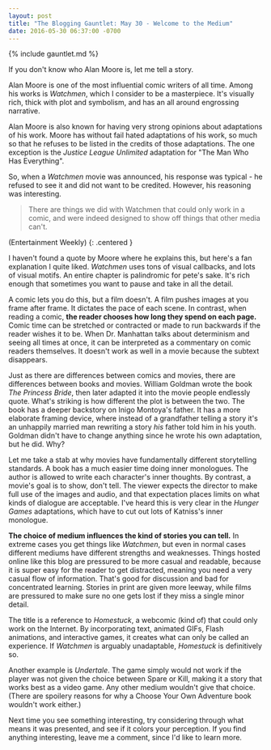 ```yaml
---
layout: post
title: "The Blogging Gauntlet: May 30 - Welcome to the Medium"
date: 2016-05-30 06:37:00 -0700
---
```


{% include gauntlet.md %}

If you don't know who Alan Moore is, let me tell a story.

Alan Moore is one of the most influential comic writers of all time. Among his works is *Watchmen*, which I consider to be a masterpiece. It's visually rich, thick with plot and symbolism, and has an all around engrossing narrative.

Alan Moore is also known for having very strong opinions about adaptations of his work. Moore has without fail hated adaptations of his work, so much so that he refuses to be listed in the credits of those adaptations. The one exception is the *Justice League Unlimited* adaptation for "The Man Who Has Everything".

So, when a *Watchmen* movie was announced, his response was typical - he refused to see it and did not want to be credited. However, his reasoning was interesting.

> There are things we did with Watchmen that could only work in a comic, and were indeed designed to show off things that other media can't.

(Entertainment Weekly)
{: .centered }

I haven't found a quote by Moore where he explains this, but here's a fan explanation I quite liked. *Watchmen* uses tons of visual callbacks, and lots of visual motifs. An entire chapter is palindromic for pete's sake. It's rich enough that sometimes you want to pause and take in all the detail.

A comic lets you do this, but a film doesn't. A film pushes images at you frame after frame. It dictates the pace of each scene. In contrast, when reading a comic, **the reader chooses how long they spend on each page.** Comic time can be stretched or contracted or made to run backwards if the reader wishes it to be. When Dr. Manhattan talks about determinism and seeing all times at once, it can be interpreted as a commentary on comic readers themselves. It doesn't work as well in a movie because the subtext disappears.

Just as there are differences between comics and movies, there are differences between books and movies. William Goldman wrote the book *The Princess Bride*, then later adapted it into the movie people endlessly quote. What's striking is how different the plot is between the two. The book has a deeper backstory on Inigo Montoya's father. It has a more elaborate framing device, where instead of a grandfather telling a story it's an unhappily married man rewriting a story *his* father told him in his youth. Goldman didn't have to change anything since he wrote his own adaptation, but he did. Why?

Let me take a stab at why movies have fundamentally different storytelling standards. A book has a much easier time doing inner monologues. The author is allowed to write each character's inner thoughts. By contrast, a movie's goal is to show, don't tell. The viewer expects the director to make full use of the images and audio, and that expectation places limits on what kinds of dialogue are acceptable. I've heard this is very clear in the *Hunger Games* adaptations, which have to cut out lots of Katniss's inner monologue.

**The choice of medium influences the kind of stories you can tell.** In extreme cases you get things like *Watchmen*, but even in normal cases different mediums have different strengths and weaknesses. Things hosted online like this blog are pressured to be more casual and readable, because it is super easy for the reader to get distracted, meaning you need a very casual flow of information. That's good for discussion and bad for concentrated learning. Stories in print are given more leeway, while films are pressured to make sure no one gets lost if they miss a single minor detail.

The title is a reference to *Homestuck*, a webcomic (kind of) that could only work on the Internet. By incorporating text, animated GIFs, Flash animations, and interactive games, it creates what can only be called an experience. If *Watchmen* is arguably unadaptable, *Homestuck* is definitively so.

Another example is *Undertale*. The game simply would not work if the player was not given the choice between Spare or Kill, making it a story that works best as a video game. Any other medium wouldn't give that choice. (There are spoilery reasons for why a Choose Your Own Adventure book wouldn't work either.)

Next time you see something interesting, try considering through what means it was presented, and see if it colors your perception. If you find anything interesting, leave me a comment, since I'd like to learn more.
